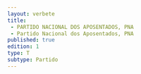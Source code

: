 ```yaml
---
layout: verbete
title:
 - PARTIDO NACIONAL DOS APOSENTADOS, PNA
 - Partido Nacional dos Aposentados, PNA
published: true
edition: 1  
type: T
subtype: Partido
---
```


